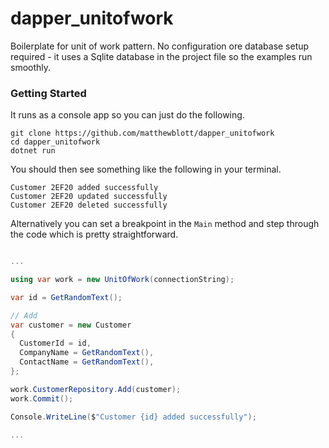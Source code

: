 # dapper_unitofwork

Boilerplate for unit of work pattern. No configuration ore database setup required - it uses a Sqlite database in the project file so the examples run smoothly.

### Getting Started

It runs as a console app so you can just do the following.

```
git clone https://github.com/matthewblott/dapper_unitofwork
cd dapper_unitofwork
dotnet run
```
You should then see something like the following in your terminal.

```
Customer 2EF20 added successfully
Customer 2EF20 updated successfully
Customer 2EF20 deleted successfully
```

Alternatively you can set a breakpoint in the ```Main``` method and step through the code which is pretty straightforward.

```c#

...

using var work = new UnitOfWork(connectionString);

var id = GetRandomText();

// Add
var customer = new Customer 
{
  CustomerId = id,
  CompanyName = GetRandomText(),
  ContactName = GetRandomText(),
};

work.CustomerRepository.Add(customer);
work.Commit();

Console.WriteLine($"Customer {id} added successfully");

...

```